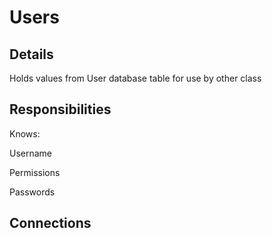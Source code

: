 # Users
<!-- Give a small description here -->

## Details

Holds values from User database table for use by other class

## Responsibilities
Knows:

Username

Permissions

Passwords

## Connections
<!-- List out the classes this class will interact with -->
